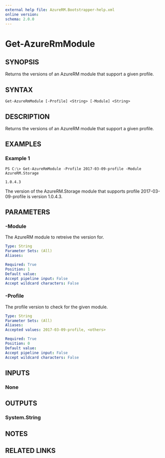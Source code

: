 ```yaml
---
external help file: AzureRM.Bootstrapper-help.xml
online version: 
schema: 2.0.0
---
```


# Get-AzureRmModule
## SYNOPSIS
Returns the versions of an AzureRM module that support a given profile.

## SYNTAX

```
Get-AzureRmModule [-Profile] <String> [-Module] <String>
```

## DESCRIPTION
Returns the versions of an AzureRM module that support a given profile.

## EXAMPLES

### Example 1
```
PS C:\> Get-AzureRmModule -Profile 2017-03-09-profile -Module AzureRM.Storage

1.0.4.3
```

The version of the AzureRM.Storage module that supports profile 2017-03-09-profile is version 1.0.4.3.

## PARAMETERS

### -Module
The AzureRM module to retreive the version for.

```yaml
Type: String
Parameter Sets: (All)
Aliases: 

Required: True
Position: 1
Default value: 
Accept pipeline input: False
Accept wildcard characters: False
```

### -Profile
The profile version to check for the given module.

```yaml
Type: String
Parameter Sets: (All)
Aliases: 
Accepted values: 2017-03-09-profile, <others>

Required: True
Position: 0
Default value: 
Accept pipeline input: False
Accept wildcard characters: False
```

## INPUTS

### None


## OUTPUTS

### System.String

## NOTES

## RELATED LINKS

